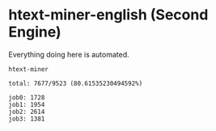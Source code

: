 # htext-miner-english (Second Engine)

Everything doing here is automated.

```
htext-miner

total: 7677/9523 (80.61535230494592%)

job0: 1728
job1: 1954
job2: 2614
job3: 1381
```